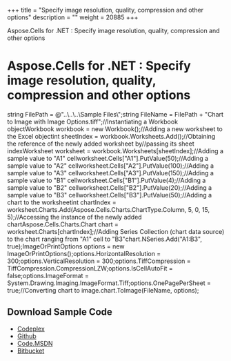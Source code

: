 +++
title = "Specify image resolution, quality, compression and other options" 
description = "" 
weight = 20885 
+++

Aspose.Cells for .NET : Specify image resolution, quality, compression and other options  

# Aspose.Cells for .NET : Specify image resolution, quality, compression and other options


string FilePath = @"..\\..\\..\\Sample Files\\";string FileName = FilePath + "Chart to Image with Image Options.tiff";//Instantiating a Workbook objectWorkbook workbook = new Workbook();//Adding a new worksheet to the Excel objectint sheetIndex = workbook.Worksheets.Add();//Obtaining the reference of the newly added worksheet by//passing its sheet indexWorksheet worksheet = workbook.Worksheets\[sheetIndex\];//Adding a sample value to "A1" cellworksheet.Cells\["A1"\].PutValue(50);//Adding a sample value to "A2" cellworksheet.Cells\["A2"\].PutValue(100);//Adding a sample value to "A3" cellworksheet.Cells\["A3"\].PutValue(150);//Adding a sample value to "B1" cellworksheet.Cells\["B1"\].PutValue(4);//Adding a sample value to "B2" cellworksheet.Cells\["B2"\].PutValue(20);//Adding a sample value to "B3" cellworksheet.Cells\["B3"\].PutValue(50);//Adding a chart to the worksheetint chartIndex = worksheet.Charts.Add(Aspose.Cells.Charts.ChartType.Column, 5, 0, 15, 5);//Accessing the instance of the newly added chartAspose.Cells.Charts.Chart chart = worksheet.Charts\[chartIndex\];//Adding Series Collection (chart data source) to the chart ranging from "A1" cell to "B3"chart.NSeries.Add("A1:B3", true);ImageOrPrintOptions options = new ImageOrPrintOptions();options.HorizontalResolution = 300;options.VerticalResolution = 300;options.TiffCompression = TiffCompression.CompressionLZW;options.IsCellAutoFit = false;options.ImageFormat = System.Drawing.Imaging.ImageFormat.Tiff;options.OnePagePerSheet = true;//Converting chart to image.chart.ToImage(FileName, options);

## Download Sample Code

*   [Codeplex](https://asposecellsopenxml.codeplex.com/releases/view/619160)
*   [Github](https://github.com/aspose-cells/Aspose.Cells-for-.NET/releases/tag/MissingFeaturesOpenXMLExcelv1.1)
*   [Code.MSDN](https://code.msdn.microsoft.com/AsposeCells-Features-8fba7c3c)
*   [Bitbucket](https://bitbucket.org/asposemarketplace/aspose-for-openxml/downloads/Chart%20to%20Image%20with%20Image%20Options%20%28Aspose.Cells%29.zip)

